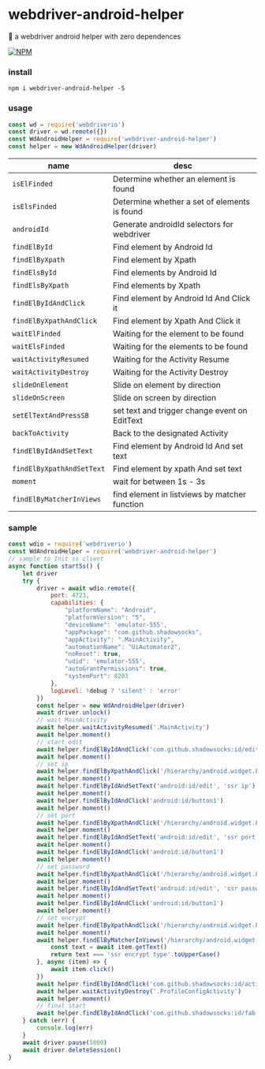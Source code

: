 # webdriver-android-helper
:black_square_button: a webdriver android helper with zero dependences

[![NPM](https://nodei.co/npm/webdriver-android-helper.png?compact=true)](https://npmjs.org/package/webdriver-android-helper)

### install
```
npm i webdriver-android-helper -S
```

### usage
```js
const wd = require('webdriverio')
const driver = wd.remote({})
const WdAndroidHelper = require('webdriver-android-helper')
const helper = new WdAndroidHelper(driver)

```

| name | desc |
| - | - |
|`isElFinded` | Determine whether an element is found | 
|`isElsFinded` | Determine whether a set of elements is found | 
|`androidId` | Generate androidId selectors for webdriver | 
|`findElById` | Find element by Android Id | 
|`findElByXpath` | Find element by Xpath | 
|`findElsById` | Find elements by Android Id | 
|`findElsByXpath` | Find elements by Xpath | 
|`findElByIdAndClick` | Find element by Android Id And Click it | 
|`findElByXpathAndClick` | Find element by Xpath And Click it | 
|`waitElFinded` | Waiting for the element to be found | 
|`waitElsFinded` | Waiting for the elements to be found  | 
|`waitActivityResumed` | Waiting for the Activity Resume  | 
|`waitActivityDestroy` | Waiting for the Activity Destroy | 
|`slideOnElement` | Slide on element by direction | 
|`slideOnScreen` | Slide on screen by direction | 
|`setElTextAndPressSB` | set text and trigger change event on EditText | 
|`backToActivity` | Back to the designated Activity  | 
|`findElByIdAndSetText` | Find element by Android Id And set text | 
|`findElByXpathAndSetText` | Find element by xpath And set text | 
|`moment` | wait for between 1s - 3s | 
|`findElByMatcherInViews` | find element in listviews by matcher function | 
### sample
```js
const wdio = require('webdriverio')
const WdAndroidHelper = require('webdriver-android-helper')
// sample to Init ss client
async function startSs() {
    let driver
    try {
        driver = await wdio.remote({
            port: 4723,
            capabilities: {
                "platformName": "Android",
                "platformVersion": "5",
                "deviceName": 'emulator-555',
                "appPackage": "com.github.shadowsocks",
                "appActivity": ".MainActivity",
                "automationName": "UiAutomator2",
                "noReset": true,
                "udid": 'emulator-555',
                "autoGrantPermissions": true,
                "systemPort": 8203
            },
            logLevel: !debug ? 'silent' : 'error'
        })
        const helper = new WdAndroidHelper(driver)
        await driver.unlock()
        // wait MainActivity
        await helper.waitActivityResumed('.MainActivity')
        await helper.moment()
        // start edit 
        await helper.findElByIdAndClick('com.github.shadowsocks:id/edit')
        await helper.moment()
        // set ip
        await helper.findElByXpathAndClick('/hierarchy/android.widget.FrameLayout/android.widget.LinearLayout/android.widget.FrameLayout/android.widget.FrameLayout/android.widget.FrameLayout/android.widget.LinearLayout/android.widget.LinearLayout/android.widget.FrameLayout/android.view.View/android.widget.LinearLayout[3]/android.widget.RelativeLayout')
        await helper.moment()
        await helper.findElByIdAndSetText('android:id/edit', 'ssr ip')
        await helper.moment()
        await helper.findElByIdAndClick('android:id/button1')
        await helper.moment()
        // set port
        await helper.findElByXpathAndClick('/hierarchy/android.widget.FrameLayout/android.widget.LinearLayout/android.widget.FrameLayout/android.widget.FrameLayout/android.widget.FrameLayout/android.widget.LinearLayout/android.widget.LinearLayout/android.widget.FrameLayout/android.view.View/android.widget.LinearLayout[4]/android.widget.RelativeLayout')
        await helper.moment()
        await helper.findElByIdAndSetText('android:id/edit', 'ssr port')
        await helper.moment()
        await helper.findElByIdAndClick('android:id/button1')
        await helper.moment()
        // set password
        await helper.findElByXpathAndClick('/hierarchy/android.widget.FrameLayout/android.widget.LinearLayout/android.widget.FrameLayout/android.widget.FrameLayout/android.widget.FrameLayout/android.widget.LinearLayout/android.widget.LinearLayout/android.widget.FrameLayout/android.view.View/android.widget.LinearLayout[5]/android.widget.RelativeLayout/android.widget.TextView[2]')
        await helper.moment()
        await helper.findElByIdAndSetText('android:id/edit', 'ssr password')
        await helper.moment()
        await helper.findElByIdAndClick('android:id/button1')
        await helper.moment()
        // set encrypt
        await helper.findElByXpathAndClick('/hierarchy/android.widget.FrameLayout/android.widget.LinearLayout/android.widget.FrameLayout/android.widget.FrameLayout/android.widget.FrameLayout/android.widget.LinearLayout/android.widget.LinearLayout/android.widget.FrameLayout/android.view.View/android.widget.FrameLayout[1]/android.widget.LinearLayout/android.widget.RelativeLayout')
        await helper.moment()
        await helper.findElByMatcherInViews('/hierarchy/android.widget.FrameLayout/android.view.View', 'android:id/text1', async (item) => {
            const text = await item.getText()
            return text === 'ssr encrypt type'.toUpperCase()
        }, async (item) => {
            await item.click()
        })
        await helper.findElByIdAndClick('com.github.shadowsocks:id/action_apply')
        await helper.waitActivityDestroy('.ProfileConfigActivity')
        await helper.moment()
        // final start
        await helper.findElByIdAndClick('com.github.shadowsocks:id/fab')
    } catch (err) {
        console.log(err)
    }
    await driver.pause(5000)
    await driver.deleteSession()
}
```

